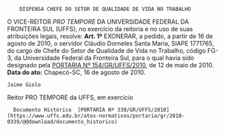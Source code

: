         DISPENSA CHEFE DO SETOR DE QUALIDADE DE VIDA NO TRABALHO  

 O VICE-REITOR *PRO TEMPORE*  DA UNIVERSIDADE FEDERAL DA FRONTEIRA SUL (UFFS), no exercício da reitoria e no uso de suas atribuições legais, resolve:   **Art. 1º**  EXONERAR, a pedido, a partir de 16 de agosto de 2010, o servidor Cláudio Dorneles Santa Maria, SIAPE 1771765, do cargo de Chefe do Setor de Qualidade de Vida no Trabalho, código FG-3, da Universidade Federal da Fronteira Sul, para o qual havia sido designado pela [PORTARIA Nº 154/GR/UFFS/2010](https://www.uffs.edu.br/atos-normativos/portaria/gr/2010-0154), de 12 de maio de 2010.        **Data do ato:** Chapecó-SC, 16 de agosto de 2010.   
 

    Jaime Giolo   
 Reitor PRO TEMPORE da UFFS, em exercício 

      Documento Histórico  [PORTARIA Nº 339/GR/UFFS/2010](https://www.uffs.edu.br/atos-normativos/portaria/gr/2010-0339/@@download/documento_historico)     
      